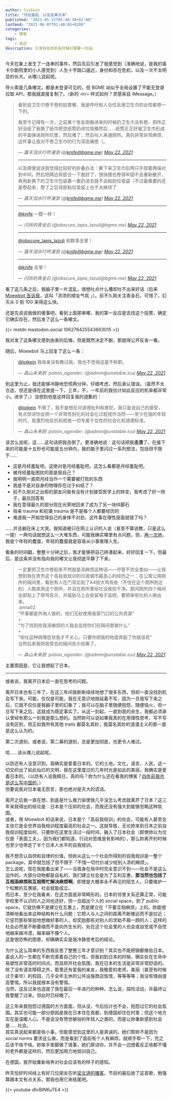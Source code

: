 ```yaml
---
author: loikein
title: "月经羞耻，以及逃离日本"
published: "2021-05-22T05:40:30+02:00"
lastmod: "2021-06-07T01:40:05+0200"
categories:
    - 随笔
tags:
    - 自述
description: 引发存在危机有时候只需要一句话。
---
```

今天在象上发生了一连串的事件，然后先后引发了我感觉到（准确地说，是我的笛卡尔剧院里的小人感觉到）人生十字路口逼近，身份和存在危机，以及一次不太明显的长大。从哪儿说起呢。

导火索是几条嘟文。都是未登录可见的，但 BGME 站似乎全局设置了不能无登录拉取 API，那我就直接复制了。（新的 `<hr>` 样式如何？灵感来自 iMessage。）

> 看到说卫生巾卷不卷的投票嘟，我是呼吁和人合住且用卫生巾的女性都卷一下的。
> 
> 我至今记得有一次，之前某个舍友刚搬进来的时候扔卫生巾没有卷，厕所正好没纸了我换了纸巾把空纸筒扔进垃圾桶然后……纸筒正正好被卫生巾形成的平面弹进厕所坑里，然后堵了，然后叫人来通厕所。真的非常非常麻烦，这件事让我对不卷卫生巾的行为深恶痛绝（。
> 
> — <cite>露天泪水叮咚漫游 (@knife@bgme.me) [May 22, 2021](https://bgme.me/@knife/106276360745576320)</cite>
> 
> ---
> 
> 以及顺便说说我觉得比较好的折叠办法：撕下来卫生巾后两只手捏着两端对到中间，然后把两边背胶合一下就好了，很快捷也卷得牢固不会重新散开，再用新换下的卫生巾包装裹一裹扔进去就不会粘到垃圾袋（不过最重要的还是卷起来，卷了之后背胶粘垃圾袋上也不太麻烦了
> 
> — <cite>露天泪水叮咚漫游 (@knife@bgme.me) [May 22, 2021](https://bgme.me/@knife/106276372465487303)</cite>
> 
> ---
> 
> [@knife](https://bgme.me/@knife) 一模一样！
> 
> — <cite>闪烁的青金石 (@obscure_lapis_lazuli&#8203;@bgme.me)  [May 22, 2021](https://bgme.me/@obscure_lapis_lazuli/106276388961165954)</cite>
> 
> ---
> 
> [@obscure_lapis_lazuli](https://bgme.me/@obscure_lapis_lazuli) 和群青击掌！
> 
> — <cite>露天泪水叮咚漫游 (@knife@bgme.me) [May 22, 2021](https://bgme.me/@knife/106276391582719013)</cite>
> 
> ---
> 
> [@knife](https://bgme.me/@knife) 击掌！
> 
> — <cite>闪烁的青金石 (@obscure_lapis_lazuli&#8203;@bgme.me)  [May 22, 2021](https://bgme.me/@obscure_lapis_lazuli/106276394488473882)</cite>

看了这几条之后，我脑子里一片混乱，很想吐点什么槽却吐不出来好话（后来 [Moewbot 告诉我](https://unstable.icu/@admin/106276597612122728)，这叫「浓浓的顺女气氛 」）。前不久刚关注青金石，可惜了，幻灭从 0 到 100 来得这么快。

还是先说说我做的傻事吧。看到上面那串嘟，我的第一反应是去找这个投票，确定它确实存在，然后发了这么一条嘟文。

{{< mstdn mastodon.social 106276425543663015 >}}

<!-- 
啊？卫生巾怎么卷还要网友教的吗？母亲是有多不称职啊？

— loikein (@loikein​@mastodon.social) [May 22, 2021](https://mastodon.social/@loikein/106276425543663015)
 -->

我对发了这条嘟文感到由衷的后悔，但是既然决定不删，那就得公开反省一番。

随后，Moewbot 马上回复了这么一条：

<!-- {{</* mstdn unstable.icu 106276467075785050 */>}} -->

> [@loikein](https://mastodon.social/@loikein) 我母亲没有教过我，我也不觉得这是不称职。
> 
> — <cite>森山未来厨 :potion_agender: (@admin​@unstable.icu) [May 22, 2021](https://unstable.icu/@admin/106276467075785050)</cite>


到这里为止，我还能够冷静地恐慌两分钟，仔细考虑，然后承认错误。（虽然不太合适，但还是得在这里提一下，三年，不，一年前的我估计如此反应的机率都非常小。进步了。）没想到他是这样回复我的道歉的：

<!-- {{</* mstdn unstable.icu 106276530851711674 */>}} -->

> [@loikein](https://mastodon.social/@loikein) 不用了，我不是想反对道德批判和冒犯，我只是说自己的感受，有点惊讶你会把一个非常性别化的社会化过程视作当然——至少在我的年轻时代，我激烈地反抗和拒绝一切专属于女性的社会化和道德标准。
> 
> — <cite>森山未来厨 :potion_agender: (@admin​@unstable.icu) [May 22, 2021](https://unstable.icu/@admin/106276530851711674)</cite>


该怎么说呢，这……这句话把我击倒了。更准确地说：这句话把我**击溃**了。在接下来的可能是十五秒也可能是五分钟内，我的脑子里闪过一系列想法，包括但不限于……

- 这是月经羞耻吧。这绝对是月经羞耻吧。这怎么看都是月经羞耻吧。
- 被月经羞耻困扰的竟是我自己？
- 我明明一直把月经当作一个需要被打败的东西
- 我是不是对自身的物理存在过于纠结了？
- 前不久刚对之出柜的朋友问我有没有计划接受医学上的转变，我考虑了好一阵子，最后回答有
- 我在意得最久的部分现在光荣地回来了成为了另一块绊脚石
- 母亲 trauma 和初潮 trauma 是不是每个人都要经历的
- 难道我一开始觉得自己的身体不对劲，这件事在理性层面就错了吗？

……并且躺在床上大哭。我知道被只在网上认识的人说（甚至不算说教，只是这么一提）一两句话就想这么一大堆东西，可能我确实哪里有点问题，但，[再一次地](/posts/2020-12-12-i-am-not-going-anywhere/)，我是个年轻的蠢蛋，年轻的蠢蛋就是容易从小事推理人生。

看象的时间戳，整整十分钟之后，我才能够把自己拼凑起来，好好回复一下。但最后，是这条并没有指向我的嘟文让我彻底平静了下来。

<!-- {{</* mstdn unstable.icu 106276584973020433 */>}} -->

> 一定要把卫生巾卷起来不然就是添麻烦这种话——尽管不完全类似——让我想到我在贵市这个高自我规训的垃圾城市最恶心的经历之一：在公寓公用厕所的隔间里，看到有人在门背后贴了A4纸大骂有些（不住在这个厕所附近的）人跑来用这个厕所，并且在厕所里呕吐没收拾干净。那间厕所四个隔间全部贴上了辱骂告示，并威胁马上会安装电子监控，要把来呕吐的人揪出来。  
> :anna02:  
> “坏事都是外地人做的，他们无权使用我家门口的公共资源”  
> \+  
> “为了找到给我添麻烦的人我会监控你们在隔间里做什么”  
> \+  
> “呕吐这种病理症状我才不关心，只要你把我的地盘弄脏了你就该死”  
> 当然后来我把我常去的隔间告示给撕了。
> 
> — <cite>森山未来厨 :potion_agender: (@admin​@unstable.icu) [May 22, 2021](https://unstable.icu/@admin/106276584973020433)</cite>


主要原因是，它让我想起了日本。

---

或者说，我离开日本后一直在思考的问题。

离开日本也有三年了，在这三年间我断断续续地想了很多东西，但却一直没找到机会写下来。可能，仅仅是可能，我在无意识地拖延着不写，因为一旦我写下来之后，它就不仅仅是我脑子里的幻象了；我可以在脑子里随便抱怨，随便恼火，但一旦写下来之后，这就成为既定事实了。从这一刻起，一直到我的余生，我都必须承认曾经有那么一刻我是那么想的。当然妳可以说如果我真的在用理性思考，写不写没有区别，但正如我所有其他 traits 都莫名其妙，我莫名其妙的浪漫主义的那一面是这么认为的。

第二次道别，或者说，第二幕的道别，总是更加彻底，也更令人难过。

哈……该从哪儿说起呢。

以防还有人没意识到，我确实是爱着日本的。它的土地，文化，语言，人民，这一切交织出了如此灿烂的文明，我在这里度过的几年时光是如此的美丽，我确实是爱着日本的。（以防有人说我精日，真的吗？妳为什么还在看我的博客？[四年前我也是这么写中国的](/posts/2017-11-16-original-sin-of-patriots/)。）  
但要说我对日本毫无怨言，那也绝对是天大的谎话。

离开之后我一直在想，到底是什么推力驱使我几乎没怎么考虑就离开了日本？这三年来我得出的结论是：日本是个压抑的社会，而我还没有强大到能够忽略这种氛围。  
或者，用 Moewbot 的话来说，日本是个「高自我规训」的社会，可能有人甚至会主张它是全世界自我规训程度最高的社会之一。这就导致，无论妳来到日本之前自我规训程度如何，只要妳在这里生活过一段时间，融入了日本社会（即使妳以为仅仅是「表面工夫」，因为我们都知道，行动对思维是有影响的），那么妳离开的时候也至少也带走了半个日本人水平的自我规训。

我不想否认自控和自律的价值，但妳从这么一个社会所得到的自我规训是一整个 package，其中就包括了但不限于「不惜一切代价减少给别人添的麻烦」。  
怎么说呢，现在我能看出来了——当我身在局中时完全意识不到——社会不是这么运作的。大部分动物都是自私的，我们建立社会是为了互利互惠，**那当然也包括了互相添麻烦和互相帮忙解决麻烦啊**。即使是大概率永不再见的陌生人，只要维护一个松散的互惠链，社会就能成立。  
而日本，至少在我看来，在这方面是非常畸形的。日本的邻里关系还算正常，可能学校里不认识的人之间也还好，但一旦超出个人的 social space，到了 public space，它就仿佛不是建立在互惠上，而是建立在「不要互相麻烦」上的。妳能很清晰地看出来这种结构有什么问题：它把人与人之间的距离不断推远而不是拉近；它惩罚那些笨拙地想做好事的人，却奖励那些对别人的求助不屑一顾的人；这样的社会必然是不断萎缩而不是向外生长的，处在这个社会里的人也会或自觉或不自觉地越来越冷漠，越来越不像个人。  
这是很恐怖的图景，却确确实实是我冷静思考后的结论。

为什么这么简单的东西我反思了整整三年才意识到？其实也不能把锅都推给日本。虽说人的一生都在不断完善着自己的个性，但我初到日本的时候，确实处在生命中易塑性非常高的时间点。而且除开社会氛围，我在日本的生活是非常非常舒适的。除了没有语言障碍之外，那里还有爱我的亲友，我敬爱的老师，美丽（甚至有时候过于豪华）的校园，几乎全年无休的公共设施商店饭馆，等等等等；我没有理由提高警惕。所以我就根本没有警惕。  
当然，这反过来也造就了我在最后一年进行的种种，怎么说，探险活动，并最终让我警醒了过来。但此时已经晚了。

这三年来我抱怨过德国的方方面面，但从没，今后估计也不会，抱怨过它的社会氛围。其实也可能一部分原因是我在日本住在首都，到德国却住在村里；但这个地方实在是温暖人心。不是说没有愤世嫉俗的年轻人之类的，而是让妳重新感到社会是……社会。  
其实真说起来都是些小事，但能感觉到这里的人是真诚的。她们帮妳不是因为 social norms 要求这么做，而是看到了面前有个人有麻烦，就顺手帮一下，完之后该干啥干啥。妳笨手笨脚做了错事，她们原谅你，并不会一边想着反正啥都不懂的老外都是这样的，然后更加用力地规训自己。

在德国，我开始重新培养对社会应该有的样子的感知。

昨天恰好时间线上有好几位朋友在听[梁文道的播客](https://api.vistopia.com.cn/rss/program/11.xml)。节目的最后放了这首歌，勉强算跟本文有点关系，那我也用它来结尾吧。

{{< youtube dhrBINKuTE4 >}}
